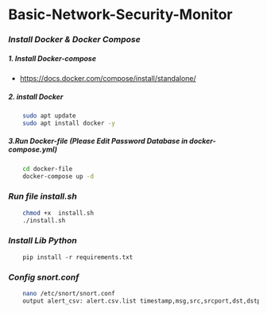 # Basic-Network-Security-Monitor
### _Install Docker & Docker Compose_
#####    1. Install Docker-compose
- https://docs.docker.com/compose/install/standalone/

#####    2. install Docker
```sh
    sudo apt update
    sudo apt install docker -y
```
#####    3.Run Docker-file (Please Edit Password Database in docker-compose.yml)
```sh
    cd docker-file
    docker-compose up -d
```
### _Run file install.sh_
```sh
    chmod +x  install.sh
    ./install.sh
```
### _Install Lib Python_
```
    pip install -r requirements.txt
```
### _Config snort.conf_
```sh
    nano /etc/snort/snort.conf
    output alert_csv: alert.csv.list timestamp,msg,src,srcport,dst,dstport    <-- ### Put in step 6 ###
```